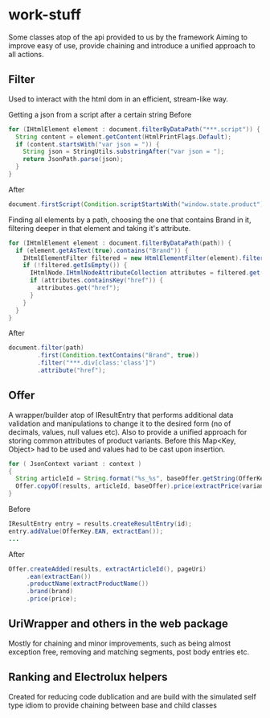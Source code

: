 # work-stuff
Some classes atop of the api provided to us by the framework
Aiming to improve easy of use, provide chaining and introduce a unified approach to all actions.

## Filter

Used to interact with the html dom in an efficient, stream-like way.

Getting a json from a script after a certain string
Before
```java
for (IHtmlElement element : document.filterByDataPath("***.script")) {
  String content = element.getContent(HtmlPrintFlags.Default);
  if (content.startsWith("var json = ")) {
    String json = StringUtils.substringAfter("var json = ");
    return JsonPath.parse(json);
  }
}
```

After 
```java
document.firstScript(Condition.scriptStartsWith("window.state.product")).scriptAfter("=").json();
```
Finding all elements by a path, choosing the one that contains Brand in it, filtering deeper in that element and taking it's attribute.

```java
for (IHtmlElement element : document.filterByDataPath(path)) {
  if (element.getAsText(true).contains("Brand")) {
    IHtmlElementFilter filtered = new HtmlElementFilter(element).filterByDataPath("***.div[class:'class']");
    if (!filtered.getIsEmpty()) {
      IHtmlNode.IHtmlNodeAttributeCollection attributes = filtered.get(0).getAttributes();
      if (attributes.containsKey("href")) {
        attributes.get("href");
      }
    }
  }
}

```
After
```java
document.filter(path)
        .first(Condition.textContains("Brand", true))
        .filter("***.div[class:'class']")
        .attribute("href");
```

## Offer
A wrapper/builder atop of IResultEntry that performs additional data validation and manipulations to change it to the desired form
(no of decimals, values, null values etc). Also to provide a unified approach for storing common attributes of product variants.
Before this Map<Key, Object> had to be used and values had to be cast upon insertion.

```java
for ( JsonContext variant : context )
{
  String articleId = String.format("%s_%s", baseOffer.getString(OfferKey.MPN), extractArticleId(variant));
  Offer.copyOf(results, articleId, baseOffer).price(extractPrice(variant)).save(results);
}
```

Before
```java
IResultEntry entry = results.createResultEntry(id);
entry.addValue(OfferKey.EAN, extractEan());
...
```

After
```java
Offer.createAdded(results, extractArticleId(), pageUri)
     .ean(extractEan())
     .productName(extractProductName())
     .brand(brand)
     .price(price);
```

## UriWrapper and others in the web package
Mostly for chaining and minor improvements, such as being almost exception free,
removing and matching segments, post body entries etc.

## Ranking and Electrolux helpers 
Created for reducing code dublication and are build with the simulated self type idiom to 
provide chaining between base and child classes
